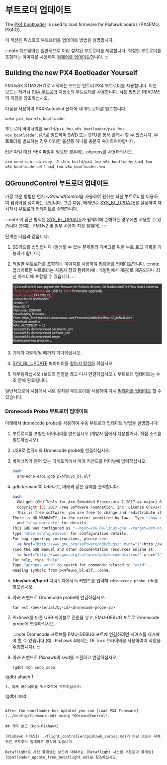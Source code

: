 # 부트로더 업데이트

The [PX4 bootloader](https://github.com/PX4/Bootloader) is used to load firmware for Pixhawk boards (PX4FMU, PX4IO).

이 섹션은 픽스호크 부트로더를 업데이트 방법을 설명합니다.

:::note
하드웨어는 일반적으로 미리 설치된 부트로더를 제공합니다. 적절한 부트로더를 포함하는 이미지를 사용하여 [펌웨어를 업데이트](../config/firmware.md#custom)합니다.
:::

## Building the new PX4 Bootloader Yourself

FMUv6X STM32H7)로 시작하는 보드는 인트리 PX4 부트로더를 사용합니다. 이전 보드는 레거시 [PX4 부트로더](https://github.com/PX4/Bootloader) 저장소의 부트로더를 사용합니다. 사용 방법은 README의 지침을 참조하십시오.

다음을 사용하여 PX4-Autopilot 폴더에 새 부트로더를 빌드합니다.

```
make px4_fmu-v6x_bootloader
```

부트로더 바이너리를 `build/px4_fmu-v6x_bootloader/px4_fmu-v6x_bootloader.elf`로 빌드하며 SWD 또는 DFU를 통해 플래시 할 수 있습니다. 부트로더를 빌드하는 경우 이러한 옵션중 하나를 충분히 숙지하여야합니다.

ELF 파일 대신 HEX 파일이 필요한 경우에는 objcopy를 사용하십시오.

```
arm-none-eabi-objcopy -O ihex build/px4_fmu-v6x_bootloader/px4_fmu-v6x_bootloader.elf px4_fmu-v6x_bootloader.hex
```

<span id="qgc_bootloader_update"></span>
## QGroundControl 부트로더 업데이트

가장 쉬운 방법은 먼저 *QGroundControl*을 사용하여 원하는 최신 부트로더를 이용하여 펌웨어를 설치하는 것입니다. 그런 다음, 매개변수 [SYS_BL_UPDATE](../advanced_config/parameter_reference.md#SYS_BL_UPDATE)를 설정하여 재시작시 부트로더 업데이트를 실행합니다.

:::note
이 접근 방식은 [SYS_BL_UPDATE](../advanced_config/parameter_reference.md#SYS_BL_UPDATE)가 펌웨어에 존해하는 경우에만 사용할 수 있습니다 (현재는 FMUv2 및 일부 사용자 지정 펌웨어).
:::

단계는 다음과 같습니다:

1. SD카드를 삽입합니다 (발생할 수 있는 문제들의 디버그를 위한 부트 로그 기록을 가능하게 합니다.)
1. 적절한 부트로더를 포함하는 이미지를 사용하여 [펌웨어를 업데이트](../config/firmware.md#custom)합니다. :::note
업데이트된 부트로더는 사용자 정의 펌웨어(예 : 개발팀에서 제공)로 제공되거나 최신 마스터에 포함될 수 있습니다.
:::

   ![FMUv2 업데이트](../../assets/qgc/setup/firmware/bootloader_update.jpg)
1. 기체가 재부팅될 때까지 기다리십시오.
1. [SYS_BL_UPDATE](../advanced_config/parameter_reference.md#SYS_BL_UPDATE) 파라미터를 [찾아서 활성화](../advanced_config/parameters.md) 하십시오.
1. 재부팅하십시오 (보드의 연결을 끊고 다시 연결하십시오.). 부트로더 업데이트는 수 초 안에 완료됩니다.

일반적으로이 시점에서 새로 설치된 부트로더를 사용하여 다시 [펌웨어를 업데이트](../config/firmware.md) 할 수 있습니다.


<span id="dronecode_probe"></span>
### Dronecode Probe 부트로더 업데이트

아래에서 dronecode probe를 사용하여 수동 부트로더 업데이트 방법을 설명합니다:

1. 부트로더를 포함한 바이너리를 만드십시오 (개발자 팀에서 다운받거나, 직접 소스를 빌드하십시오).
1. USB로 컴퓨터와 Dronecode probe를 연결하십시오.
1. 바이너리가 들어 있는 디렉토리에서 아래 커맨드를 터미널에 입력하십시오.
   ```bash
   bash
     arm-none-eabi-gdb px4fmuv5_bl.elf
   ```
1. *gdb terminal*이 나타나고, 아래와 같은 결과를 출력합니다.
   ```bash
   bash
     GNU gdb (GNU Tools for Arm Embedded Processors 7-2017-q4-major) 8.0.50.20171128-git
     Copyright (C) 2017 Free Software Foundation, Inc. License GPLv3+: GNU GPL version 3 or later <a href="http://gnu.org/licenses/gpl.html" x-nc="1">http://gnu.org/licenses/gpl.html</a>
     This is free software: you are free to change and redistribute it.
   There is NO WARRANTY, to the extent permitted by law.  Type "show copying"
     and "show warranty" for details.
   This GDB was configured as "--host=x86_64-linux-gnu --target=arm-none-eabi".
   Type "show configuration" for configuration details.
   For bug reporting instructions, please see:
     <a href="http://www.gnu.org/software/gdb/bugs/" x-nc="1">http://www.gnu.org/software/gdb/bugs/</a>.
   Find the GDB manual and other documentation resources online at:
     <a href="http://www.gnu.org/software/gdb/documentation/" x-nc="1">http://www.gnu.org/software/gdb/documentation/</a>.
   For help, type "help".
   Type "apropos word" to search for commands related to "word"...
   Reading symbols from px4fmuv5_bl.elf...done.
   ```
1. **/dev/serial/by-id** 디렉토리에서 ls 커맨드를 입력해 `<dronecode-probe-id>`를 찾으십시오.
1. 아래 커맨드로 Dronecode probe에 연결하십시오:
   ```
   tar ext /dev/serial/by-id/<dronecode-probe-id>
   ```
1. Pixhawk를 다른 USB 케이블로 전원을 넣고, FMU-DEBUG 포트로 Dronecode probe에 연결하십시오.

   :::note
Dronecode 프로브를 FMU-DEBUG 포트에 연결하려면 케이스를 제거해야 할 수 있습니다 (예 : Pixhawk 4에서는 T6 Torx 드라이버를 사용하여이 작업을 수행합니다).
:::

1. 아래 커맨드로 Pixhawk의 swd를 스캔하고 연결하십시오:
   ```
   (gdb) mon swdp_scan
 (gdb) attach 1
   ```
1. 이제 바이너리를 픽스호크에 로드하십시오:
   ```
   (gdb) load
   ```

After the bootloader has updated you can [Load PX4 Firmware](../config/firmware.md) using *QGroundControl*.

## 기타 보드 (Non-Pixhawk)

[Pixhawk 시리즈](../flight_controller/pixhawk_series.md)가 아닌 보드는 자체적인 부트로더 업데이트 방식이 있습니다.

Betaflight로 사전 플래싱된 보드에 대해서는 [Betaflight 시스템 부트로더 플래싱](bootloader_update_from_betaflight.md)을 참조하십시오.
